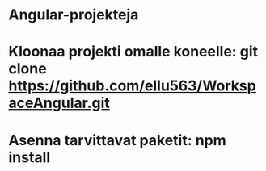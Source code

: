 # Angular-projekteja

# Kloonaa projekti omalle koneelle: git clone https://github.com/ellu563/WorkspaceAngular.git
# Asenna tarvittavat paketit: npm install
